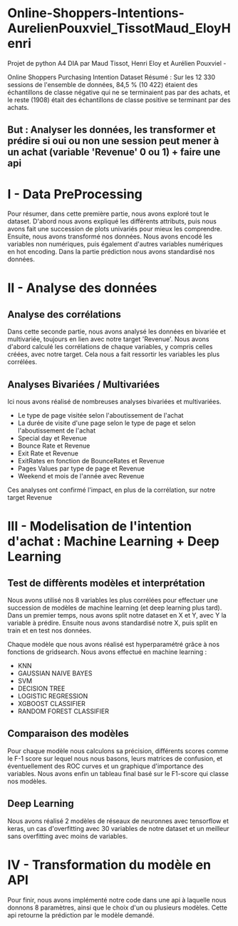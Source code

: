 # Online-Shoppers-Intentions-AurelienPouxviel_TissotMaud_EloyHenri
Projet de python A4 DIA par Maud Tissot, Henri Eloy et Aurélien Pouxviel - 

Online Shoppers Purchasing Intention Dataset
Résumé : Sur les 12 330 sessions de l'ensemble de données, 84,5 % (10 422) étaient des échantillons de classe négative qui ne se terminaient pas par des achats, et le reste (1908) était des échantillons de classe positive se terminant par des achats.

## But : Analyser les données, les transformer et prédire si oui ou non une session peut mener à un achat (variable 'Revenue' 0 ou 1) + faire une api

# I - Data PreProcessing

Pour résumer, dans cette première partie, nous avons exploré tout le dataset. D'abord nous avons expliqué les différents attributs, puis nous avons fait une succession de plots univariés pour mieux les comprendre.
Ensuite, nous avons transformé nos données. Nous avons encodé les variables non numériques, puis également d'autres variables numériques en hot encoding.
Dans la partie prédiction nous avons standardisé nos données.

# II - Analyse des données
  ## Analyse des corrélations
  
Dans cette seconde partie, nous avons analysé les données en bivariée et multivariée, toujours en lien avec notre target 'Revenue'.
Nous avons d'abord calculé les corrélations de chaque variables, y compris celles créées, avec notre target. Cela nous a fait ressortir les variables les plus corrélées.

  ## Analyses Bivariées / Multivariées
  
Ici nous avons réalisé de nombreuses analyses bivariées et multivariées.
  - Le type de page visitée selon l'aboutissement de l'achat
  - La durée de visite d'une page selon le type de page et selon l'aboutissement de l'achat
  - Special day et Revenue
  - Bounce Rate et Revenue
  - Exit Rate et Revenue
  - ExitRates en fonction de BounceRates et Revenue
  - Pages Values par type de page et Revenue
  - Weekend et mois de l'année avec Revenue

Ces analyses ont confirmé l'impact, en plus de la corrélation, sur notre target Revenue

# III - Modelisation de l'intention d'achat : Machine Learning + Deep Learning
  ## Test de diffèrents modèles et interprétation

Nous avons utilisé nos 8 variables les plus corrélées pour effectuer une succession de modèles de machine learning (et deep learning plus tard).
Dans un premier temps, nous avons split notre dataset en X et Y, avec Y la variable à prédire. Ensuite nous avons standardisé notre X, puis split en train et en test nos données.

Chaque modèle que nous avons réalisé est hyperparamétré grâce à nos fonctions de gridsearch. Nous avons effectué en machine learning :
  - KNN
  - GAUSSIAN NAIVE BAYES
  - SVM
  - DECISION TREE
  - LOGISTIC REGRESSION
  - XGBOOST CLASSIFIER
  - RANDOM FOREST CLASSIFIER

  ## Comparaison des modèles
  
Pour chaque modèle nous calculons sa précision, différents scores comme le F-1 score sur lequel nous nous basons, leurs matrices de confusion, et éventuellement des ROC curves et un graphique d'importance des variables.
Nous avons enfin un tableau final basé sur le F1-score qui classe nos modèles.

  ## Deep Learning

Nous avons réalisé 2 modèles de réseaux de neuronnes avec tensorflow et keras, un cas d'overfitting avec 30 variables de notre dataset et un meilleur sans overfitting avec moins de variables.
  
# IV - Transformation du modèle en API

Pour finir, nous avons implémenté notre code dans une api à laquelle nous donnons 8 paramètres, ainsi que le choix d'un ou plusieurs modèles. Cette api retourne la prédiction par le modèle demandé.
